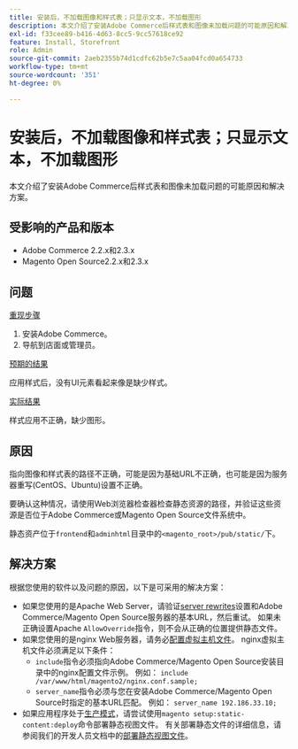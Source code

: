 ```yaml
---
title: 安装后，不加载图像和样式表；只显示文本，不加载图形
description: 本文介绍了安装Adobe Commerce后样式表和图像未加载问题的可能原因和解决方案。
exl-id: f33cee89-b416-4d63-8cc5-9cc57618ce92
feature: Install, Storefront
role: Admin
source-git-commit: 2aeb2355b74d1cdfc62b5e7c5aa04fcd0a654733
workflow-type: tm+mt
source-wordcount: '351'
ht-degree: 0%

---
```


# 安装后，不加载图像和样式表；只显示文本，不加载图形

本文介绍了安装Adobe Commerce后样式表和图像未加载问题的可能原因和解决方案。

## 受影响的产品和版本

* Adobe Commerce 2.2.x和2.3.x
* Magento Open Source2.2.x和2.3.x

## 问题

<u>重现步骤</u>

1. 安装Adobe Commerce。
1. 导航到店面或管理员。

<u>预期的结果</u>

应用样式后，没有UI元素看起来像是缺少样式。

<u>实际结果</u>

样式应用不正确，缺少图形。

## 原因

指向图像和样式表的路径不正确，可能是因为基础URL不正确，也可能是因为服务器重写(CentOS、Ubuntu)设置不正确。

要确认这种情况，请使用Web浏览器检查器检查静态资源的路径，并验证这些资源是否位于Adobe Commerce或Magento Open Source文件系统中。

静态资产位于`frontend`和`adminhtml`目录中的`<magento_root>/pub/static/`下。

## 解决方案

根据您使用的软件以及问题的原因，以下是可采用的解决方案：

* 如果您使用的是Apache Web Server，请验证[server rewrites](https://experienceleague.adobe.com/en/docs/commerce-operations/installation-guide/prerequisites/web-server/apache#apache-rewrites-and-htaccess)设置和Adobe Commerce/Magento Open Source服务器的基本URL，然后重试。 如果未正确设置Apache `AllowOverride`指令，则不会从正确的位置提供静态文件。
* 如果您使用的是nginx Web服务器，请务必[配置虚拟主机文件](https://experienceleague.adobe.com/en/docs/commerce-operations/installation-guide/prerequisites/web-server/nginx)。 nginx虚拟主机文件必须满足以下条件：
   * `include`指令必须指向Adobe Commerce/Magento Open Source安装目录中的nginx配置文件示例。 例如：    `include /var/www/html/magento2/nginx.conf.sample;`
   * `server_name`指令必须与您在安装Adobe Commerce/Magento Open Source时指定的基本URL匹配。 例如： `server_name 192.186.33.10;`
* 如果应用程序处于[生产模式](https://experienceleague.adobe.com/en/docs/commerce-operations/configuration-guide/setup/application-modes#production-mode)，请尝试使用`magento setup:static-content:deploy`命令部署静态视图文件。 有关部署静态文件的详细信息，请参阅我们的开发人员文档中的[部署静态视图文件](https://experienceleague.adobe.com/en/docs/commerce-operations/installation-guide/tutorials/maintenance-mode)。
